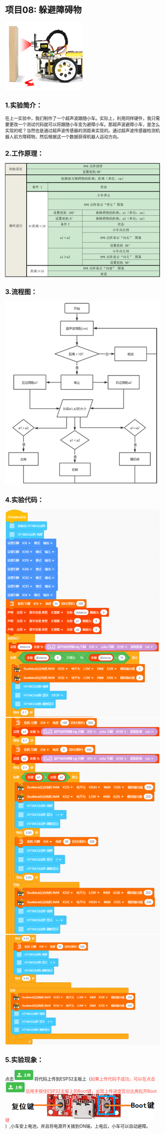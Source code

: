 # 项目08: 躲避障碍物
![Img](/media/img-20230518083634.png)
## 1.实验简介：
在上一实验中，我们制作了一个超声波跟随小车。实际上，利用同样硬件，我只需要更改一个测试代码就可以将跟随小车变为避障小车。那超声波避障小车，是怎么实现的呢？当然也是通过超声波传感器的测距来实现的。通过超声波传感器检测机器人前方障碍物，然后根据这一个数据获得机器人运动方向。

## 2.工作原理：
![Img](/media/img-20230330121032.png)

## 3.流程图：
![Img](/media/img-20230330131159.png)

## 4.实验代码：
![Img](/media/img-20230331101601.png)
![Img](/media/img-20230331101643.png)
![Img](/media/img-20230331101709.png)

## 5.实验现象：
点击![Img](/media/img-20230331104105.png)将代码上传到ESP32主板上（<span style="color: rgb(255, 76, 65);">如果上传代码不成功，可以在点击![Img](/media/img-20230331104318.png)后用手按住ESP32主板上的Boot键，出现上传进度百分比再松开Boot键![Img](/media/img-20230331144331.png)</span>）,小车安上电池，并且将电源开关拨到ON端，上电后，小车可以自动避障。